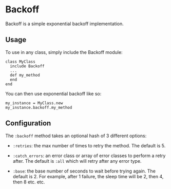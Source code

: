 # Backoff

Backoff is a simple exponential backoff implementation.

## Usage

To use in any class, simply include the Backoff module:

```
class MyClass
  include Backoff
  ...
  def my_method
  end
end
```
You can then use exponential backoff like so:

```
my_instance = MyClass.new
my_instance.backoff.my_method
```

## Configuration

The `:backoff` method takes an optional hash of 3 different options:

- `:retries`: the max number of times to retry the method. The default is 5.

- `:catch_errors`: an error class or array of error classes to perform a retry after. The default is `:all` which will retry after any error type.

- `:base`: the base number of seconds to wait before trying again. The default is 2. For example, after 1 failure, the sleep time will be 2, then 4, then 8 etc. etc.